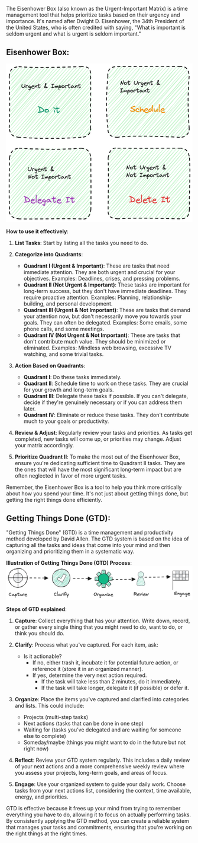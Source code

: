 The Eisenhower Box (also known as the Urgent-Important Matrix) is a time management tool that helps prioritize tasks based on their urgency and importance. It's named after Dwight D. Eisenhower, the 34th President of the United States, who is often credited with saying, "What is important is seldom urgent and what is urgent is seldom important."

## Eisenhower Box:

![Eishenhower Box](https://github.com/krishna-perugupalli/time-management/blob/main/assets/eisenhower-matrix_v2.png)

**How to use it effectively**:

1. **List Tasks**: Start by listing all the tasks you need to do.

2. **Categorize into Quadrants**:
   - **Quadrant I (Urgent & Important)**: These are tasks that need immediate attention. They are both urgent and crucial for your objectives. Examples: Deadlines, crises, and pressing problems.
   - **Quadrant II (Not Urgent & Important)**: These tasks are important for long-term success, but they don't have immediate deadlines. They require proactive attention. Examples: Planning, relationship-building, and personal development.
   - **Quadrant III (Urgent & Not Important)**: These are tasks that demand your attention now, but don't necessarily move you towards your goals. They can often be delegated. Examples: Some emails, some phone calls, and some meetings.
   - **Quadrant IV (Not Urgent & Not Important)**: These are tasks that don't contribute much value. They should be minimized or eliminated. Examples: Mindless web browsing, excessive TV watching, and some trivial tasks.

3. **Action Based on Quadrants**:
   - **Quadrant I**: Do these tasks immediately.
   - **Quadrant II**: Schedule time to work on these tasks. They are crucial for your growth and long-term goals.
   - **Quadrant III**: Delegate these tasks if possible. If you can't delegate, decide if they're genuinely necessary or if you can address them later.
   - **Quadrant IV**: Eliminate or reduce these tasks. They don't contribute much to your goals or productivity.

4. **Review & Adjust**: Regularly review your tasks and priorities. As tasks get completed, new tasks will come up, or priorities may change. Adjust your matrix accordingly.

5. **Prioritize Quadrant II**: To make the most out of the Eisenhower Box, ensure you're dedicating sufficient time to Quadrant II tasks. They are the ones that will have the most significant long-term impact but are often neglected in favor of more urgent tasks.

Remember, the Eisenhower Box is a tool to help you think more critically about how you spend your time. It's not just about getting things done, but getting the right things done efficiently.


## Getting Things Done (GTD):
"Getting Things Done" (GTD) is a time management and productivity method developed by David Allen. The GTD system is based on the idea of capturing all the tasks and ideas that come into your mind and then organizing and prioritizing them in a systematic way.

**Illustration of Getting Things Done (GTD) Process**:
![GTD](https://github.com/krishna-perugupalli/time-management/blob/main/assets/GTD.png)

**Steps of GTD explained**:

1. **Capture**: Collect everything that has your attention. Write down, record, or gather every single thing that you might need to do, want to do, or think you should do.

2. **Clarify**: Process what you've captured. For each item, ask:
   - Is it actionable? 
     - If no, either trash it, incubate it for potential future action, or reference it (store it in an organized manner).
     - If yes, determine the very next action required.
       - If the task will take less than 2 minutes, do it immediately.
       - If the task will take longer, delegate it (if possible) or defer it.

3. **Organize**: Place the items you've captured and clarified into categories and lists. This could include:
   - Projects (multi-step tasks)
   - Next actions (tasks that can be done in one step)
   - Waiting for (tasks you’ve delegated and are waiting for someone else to complete)
   - Someday/maybe (things you might want to do in the future but not right now)

4. **Reflect**: Review your GTD system regularly. This includes a daily review of your next actions and a more comprehensive weekly review where you assess your projects, long-term goals, and areas of focus.

5. **Engage**: Use your organized system to guide your daily work. Choose tasks from your next actions list, considering the context, time available, energy, and priorities.

GTD is effective because it frees up your mind from trying to remember everything you have to do, allowing it to focus on actually performing tasks. By consistently applying the GTD method, you can create a reliable system that manages your tasks and commitments, ensuring that you're working on the right things at the right times.

